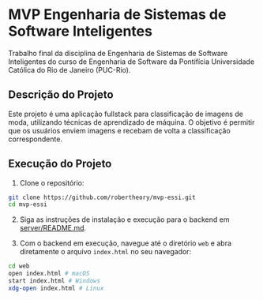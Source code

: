# MVP Engenharia de Sistemas de Software Inteligentes

Trabalho final da disciplina de Engenharia de Sistemas de Software Inteligentes do curso de Engenharia de Software da Pontifícia Universidade Católica do Rio de Janeiro (PUC-Rio).

## Descrição do Projeto

Este projeto é uma aplicação fullstack para classificação de imagens de moda, utilizando técnicas de aprendizado de máquina. O objetivo é permitir que os usuários enviem imagens e recebam de volta a classificação correspondente.

## Execução do Projeto

1. Clone o repositório:

```bash
git clone https://github.com/robertheory/mvp-essi.git
cd mvp-essi
```

2. Siga as instruções de instalação e execução para o backend em [server/README.md](server/README.md).

3. Com o backend em execução, navegue até o diretório `web` e abra diretamente o arquivo `index.html` no seu navegador:

```bash
cd web
open index.html # macOS
start index.html # Windows
xdg-open index.html # Linux
```
